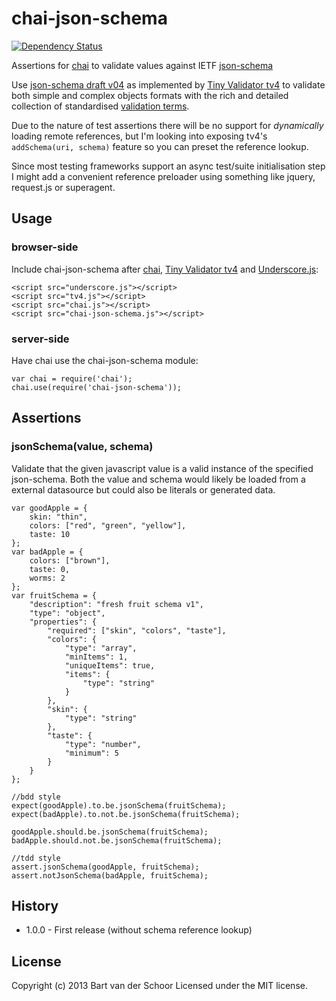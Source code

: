 # chai-json-schema
[![Dependency Status](https://gemnasium.com/Bartvds/chai-json-schema.png)](https://gemnasium.com/Bartvds/chai-json-schema)

Assertions for [chai](http://chaijs.com/) to validate values against IETF [json-schema](http://json-schema.org/)

Use [json-schema draft v04](http://json-schema.org/latest/json-schema-core.html) as implemented by [Tiny Validator tv4](https://github.com/geraintluff/tv4) to validate both simple and complex objects formats with the rich and detailed collection of standardised [validation terms](http://json-schema.org/latest/json-schema-validation.html). 

Due to the nature of test assertions there will be no support for *dynamically*  loading remote references, but I'm looking into exposing tv4's `addSchema(uri, schema)` feature so you can preset the reference lookup. 

Since most testing frameworks support an async test/suite initialisation step I might add a convenient reference preloader using something like jquery, request.js or superagent.

## Usage

### browser-side

Include chai-json-schema after [chai](http://chaijs.com/), [Tiny Validator tv4](https://github.com/geraintluff/tv4) and [Underscore.js](http://underscorejs.org/):

    <script src="underscore.js"></script>
    <script src="tv4.js"></script>
    <script src="chai.js"></script>
    <script src="chai-json-schema.js"></script>

### server-side

Have chai use the chai-json-schema module:

    var chai = require('chai');
    chai.use(require('chai-json-schema'));

## Assertions

### jsonSchema(value, schema)

Validate that the given javascript value is a valid instance of the specified json-schema. Both the value and schema would likely be loaded from a external datasource but could also be literals or generated data.

	var goodApple = {
		skin: "thin",
		colors: ["red", "green", "yellow"],
		taste: 10
	};
	var badApple = {
		colors: ["brown"],
		taste: 0,
		worms: 2
	};
	var fruitSchema = {
		"description": "fresh fruit schema v1",
		"type": "object",
		"properties": {
			"required": ["skin", "colors", "taste"],
			"colors": {
				"type": "array",
				"minItems": 1,
				"uniqueItems": true,
				"items": {
					"type": "string"
				}
			},
			"skin": {
				"type": "string"
			},
			"taste": {
				"type": "number",
				"minimum": 5
			}
		}
	};
	
	//bdd style
	expect(goodApple).to.be.jsonSchema(fruitSchema);
	expect(badApple).to.not.be.jsonSchema(fruitSchema);
	
	goodApple.should.be.jsonSchema(fruitSchema);
	badApple.should.not.be.jsonSchema(fruitSchema);
	
	//tdd style
	assert.jsonSchema(goodApple, fruitSchema);
	assert.notJsonSchema(badApple, fruitSchema);

## History

* 1.0.0 - First release (without schema reference lookup)

## License

Copyright (c) 2013 Bart van der Schoor
Licensed under the MIT license.